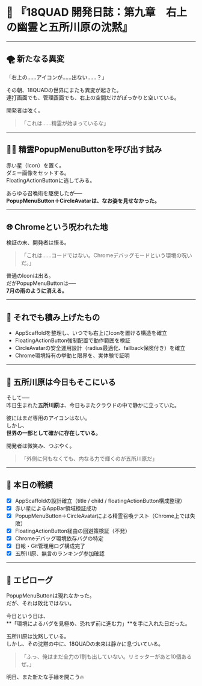 # 📖 『18QUAD 開発日誌：第九章　右上の幽霊と五所川原の沈黙』

---

## 🌪 新たなる異変

「右上の……アイコンが……出ない……？」

その朝、18QUADの世界にまたも異変が起きた。  
連打画面でも、管理画面でも、右上の空間だけがぽっかりと空いている。

開発者は呟く。

>「これは……精霊が始まっているな」

---

## 🧙‍♂️ 精霊PopupMenuButtonを呼び出す試み

赤い星（Icon）を置く。  
ダミー画像をセットする。  
FloatingActionButtonに逃してみる。

あらゆる召喚術を駆使したが──  
**PopupMenuButton＋CircleAvatarは、なお姿を見せなかった。**

---

## 🌐 Chromeという呪われた地

検証の末、開発者は悟る。

>「これは……コードではない。Chromeデバッグモードという環境の呪いだ。」

普通のIconは出る。  
だがPopupMenuButtonは──  
**7月の雨のように消える。**

---

## 🧪 それでも積み上げたもの

- AppScaffoldを整理し、いつでも右上にIconを置ける構造を確立
- FloatingActionButton強制配置で動作範囲を検証
- CircleAvatarの安全運用設計（radius最適化、fallback保険付き）を確立
- Chrome環境特有の挙動と限界を、実体験で証明

---

## 🌟 五所川原は今日もそこにいる

そして──  
昨日生まれた**五所川原**は、今日もまたクラウドの中で静かに立っていた。

彼にはまだ専用のアイコンはない。  
しかし、  
**世界の一部として確かに存在している。**

開発者は微笑み、つぶやく。

>「外側に何もなくても、内なる力で輝くのが五所川原だ」

---

## 🧾 本日の戦績

- [x] AppScaffoldの設計確立（title / child / floatingActionButton構成整理）
- [x] 赤い星によるAppBar領域検証成功
- [x] PopupMenuButton＋CircleAvatarによる精霊召喚テスト（Chrome上では失敗）
- [x] FloatingActionButton経由の回避策検証（不発）
- [x] Chromeデバッグ環境依存バグの特定
- [x] 日報・Git管理用ログ構成完了
- [x] 五所川原、無言のランキング参加確認

---

## 📘 エピローグ

PopupMenuButtonは現れなかった。  
だが、それは敗北ではない。

今日という日は、  
**「環境によるバグを見極め、恐れず前に進む力」**を手に入れた日だった。

五所川原は沈黙している。  
しかし、その沈黙の中に、18QUADの未来は静かに息づいている。

>「ふっ、俺はまだ全力の1割も出していない。リミッターがあと10個あるぜ。」

明日、また新たな手縁を開こう🔥
